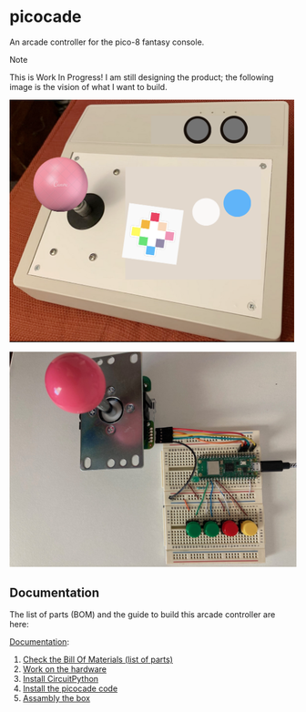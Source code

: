 # picocade

An arcade controller for the pico-8 fantasy console.

> [!NOTE]
> This is Work In Progress! I am still designing the product; the following image is the vision of what I want to build.

<img alt='PICO-8 arcade controller concept' src='https://github.com/isacben/picocade/blob/main/img/concept.png' width='500'>

![Breadboard](https://github.com/isacben/picocade/blob/main/img/prototype.jpg)

## Documentation 

The list of parts (BOM) and the guide to build this arcade controller are here:

[Documentation](https://github.com/isacben/picocade/blob/main/docs/README.md):

1. [Check the Bill Of Materials (list of parts)](https://github.com/isacben/picocade/blob/main/docs/BOM.md)
2. [Work on the hardware](https://github.com/isacben/picocade/blob/main/docs/hardware.md)
3. [Install CircuitPython](https://github.com/isacben/picocade/blob/main/docs/circuitpython.md)
4. [Install the picocade code](https://github.com/isacben/picocade/blob/main/docs/software.md)
5. [Assambly the box](https://github.com/isacben/picocade/blob/main/docs/box.md)
